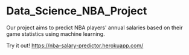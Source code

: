 # Data_Science_NBA_Project
Our project aims to predict NBA players' annual salaries based on their game statistics using machine learning.

Try it out! 
https://nba-salary-predictor.herokuapp.com/
